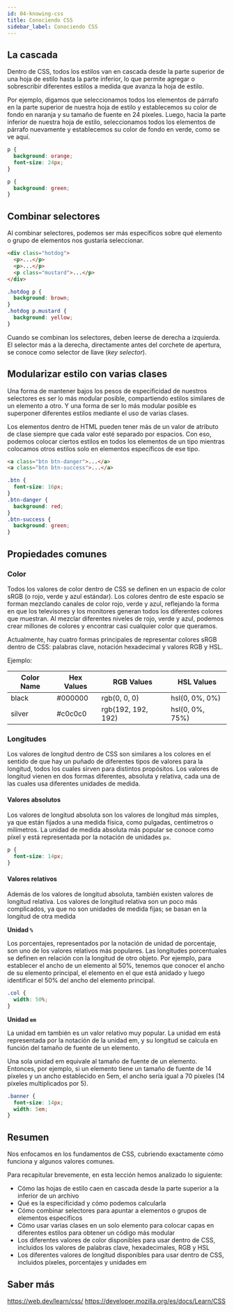 ```yaml
---
id: 04-knowing-css
title: Conociendo CSS
sidebar_label: Conociendo CSS
---
```


## La cascada

Dentro de CSS, todos los estilos van en cascada desde la parte superior de una hoja de estilo hasta la parte inferior, lo que permite agregar o sobrescribir diferentes estilos a medida que avanza la hoja de estilo.

Por ejemplo, digamos que seleccionamos todos los elementos de párrafo en la parte superior de nuestra hoja de estilo y establecemos su color de fondo en naranja y su tamaño de fuente en 24 píxeles. Luego, hacia la parte inferior de nuestra hoja de estilo, seleccionamos todos los elementos de párrafo nuevamente y establecemos su color de fondo en verde, como se ve aquí.

```css
p {
  background: orange;
  font-size: 24px;
}

p {
  background: green;
}
```

## Combinar selectores
Al combinar selectores, podemos ser más específicos sobre qué elemento o grupo de elementos nos gustaría seleccionar.

```html
<div class="hotdog">
  <p>...</p>
  <p>...</p>
  <p class="mustard">...</p>
</div>

```

```css
.hotdog p {
  background: brown;
}
.hotdog p.mustard {
  background: yellow;
}
```

Cuando se combinan los selectores, deben leerse de derecha a izquierda. El selector más a la derecha, directamente antes del corchete de apertura, se conoce como selector de llave (*key selector*).


## Modularizar estilo con varias clases

Una forma de mantener bajos los pesos de especificidad de nuestros selectores es ser lo más modular posible, compartiendo estilos similares de un elemento a otro. Y una forma de ser lo más modular posible es superponer diferentes estilos mediante el uso de varias clases.

Los elementos dentro de HTML pueden tener más de un valor de atributo de clase siempre que cada valor esté separado por espacios. Con eso, podemos colocar ciertos estilos en todos los elementos de un tipo mientras colocamos otros estilos solo en elementos específicos de ese tipo.

```html
<a class="btn btn-danger">...</a>
<a class="btn btn-success">...</a>
```

```css
.btn {
  font-size: 16px;
}
.btn-danger {
  background: red;
}
.btn-success {
  background: green;
}
```

## Propiedades comunes
### Color
Todos los valores de color dentro de CSS se definen en un espacio de color sRGB (o rojo, verde y azul estándar). Los colores dentro de este espacio se forman mezclando canales de color rojo, verde y azul, reflejando la forma en que los televisores y los monitores generan todos los diferentes colores que muestran. Al mezclar diferentes niveles de rojo, verde y azul, podemos crear millones de colores y encontrar casi cualquier color que queramos.

Actualmente, hay cuatro formas principales de representar colores sRGB dentro de CSS: palabras clave, notación hexadecimal y valores RGB y HSL.

Ejemplo:

| Color Name | Hex Values | RGB Values         | HSL Values      |
| ---------- | ---------- | ------------------ | --------------- |
| black      | #000000    | rgb(0, 0, 0)       | hsl(0, 0%, 0%)  |
| silver     | #c0c0c0    | rgb(192, 192, 192) | hsl(0, 0%, 75%) |

### Longitudes
Los valores de longitud dentro de CSS son similares a los colores en el sentido de que hay un puñado de diferentes tipos de valores para la longitud, todos los cuales sirven para distintos propósitos. Los valores de longitud vienen en dos formas diferentes, absoluta y relativa, cada una de las cuales usa diferentes unidades de medida.

#### Valores absolutos
Los valores de longitud absoluta son los valores de longitud más simples, ya que están fijados a una medida física, como pulgadas, centímetros o milímetros. La unidad de medida absoluta más popular se conoce como píxel y está representada por la notación de unidades `px`.


```css
p {
  font-size: 14px;
}
```

#### Valores relativos

Además de los valores de longitud absoluta, también existen valores de longitud relativa. Los valores de longitud relativa son un poco más complicados, ya que no son unidades de medida fijas; se basan en la longitud de otra medida

**Unidad `%`**

Los porcentajes, representados por la notación de unidad de porcentaje, son uno de los valores relativos más populares. Las longitudes porcentuales se definen en relación con la longitud de otro objeto. Por ejemplo, para establecer el ancho de un elemento al 50%, tenemos que conocer el ancho de su elemento principal, el elemento en el que está anidado y luego identificar el 50% del ancho del elemento principal.

```css
.col {
  width: 50%;
}
```

**Unidad `em`**

La unidad em también es un valor relativo muy popular. La unidad em está representada por la notación de la unidad em, y su longitud se calcula en función del tamaño de fuente de un elemento.

Una sola unidad em equivale al tamaño de fuente de un elemento. Entonces, por ejemplo, si un elemento tiene un tamaño de fuente de 14 píxeles y un ancho establecido en 5em, el ancho sería igual a 70 píxeles (14 píxeles multiplicados por 5).

```css
.banner {
  font-size: 14px;
  width: 5em;
}
```


## Resumen
Nos enfocamos en los fundamentos de CSS, cubriendo exactamente cómo funciona y algunos valores comunes.

Para recapitular brevemente, en esta lección hemos analizado lo siguiente:

- Cómo las hojas de estilo caen en cascada desde la parte superior a la inferior de un archivo
- Qué es la especificidad y cómo podemos calcularla
- Cómo combinar selectores para apuntar a elementos o grupos de elementos específicos
- Cómo usar varias clases en un solo elemento para colocar capas en diferentes estilos para obtener un código más modular
- Los diferentes valores de color disponibles para usar dentro de CSS, incluidos los valores de palabras clave, hexadecimales, RGB y HSL
- Los diferentes valores de longitud disponibles para usar dentro de CSS, incluidos píxeles, porcentajes y unidades em

## Saber más

https://web.dev/learn/css/
https://developer.mozilla.org/es/docs/Learn/CSS